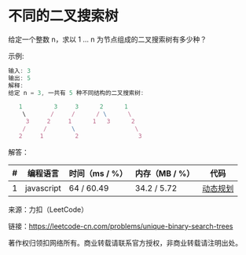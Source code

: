 # 不同的二叉搜索树

给定一个整数 n，求以 1 ... n 为节点组成的二叉搜索树有多少种？

示例:

``` javascript
输入: 3
输出: 5
解释:
给定 n = 3, 一共有 5 种不同结构的二叉搜索树:

   1         3     3      2      1
    \       /     /      / \      \
     3     2     1      1   3      2
    /     /       \                 \
   2     1         2                 3
```

解答：

**#**|**编程语言**|**时间（ms / %）**|**内存（MB / %）**|**代码**
--|--|--|--|--
1|javascript|64 / 60.49|34.2 / 5.72|[动态规划](./javascript/ac_v1.js)

来源：力扣（LeetCode）

链接：https://leetcode-cn.com/problems/unique-binary-search-trees

著作权归领扣网络所有。商业转载请联系官方授权，非商业转载请注明出处。

